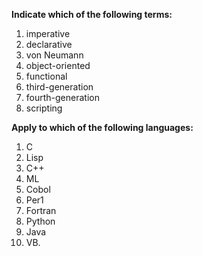 **Indicate which of the following terms:**<br>
1. imperative
2. declarative
3. von Neumann
4. object-oriented
5. functional
6. third-generation
7. fourth-generation
8. scripting

**Apply to which of the following languages:**<br>
1) C
2) Lisp
3) C++
4) ML
5) Cobol
6) Per1
7) Fortran
8) Python
9) Java
10) VB.